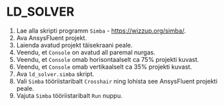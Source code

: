 # LD_SOLVER

1) Lae alla skripti programm `Simba` - https://wizzup.org/simba/.
2) Ava AnsysFluent projekt.
3) Laienda avatud projekt täisekraani peale.
4) Veendu, et `Console` on avatud all paremal nurgas.
5) Veendu, et `Console` omab horisontaalselt ca 75% projekti kuvast.
6) Veendu, et `Console` omab vertikaalselt ca 35% projekti kuvast.
7) Ava `ld_solver.simba` skript.
8) Vali `Simba` tööriistaribalt `Crosshair` ning lohista see AnsysFluent projekti peale.
9) Vajuta `Simba` tööriistaribalt `Run` nuppu.